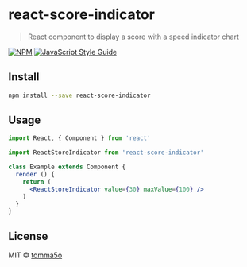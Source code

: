 # react-score-indicator

> React component to display a score with a speed indicator chart

[![NPM](https://img.shields.io/npm/v/react-score-indicator.svg)](https://www.npmjs.com/package/react-score-indicator) [![JavaScript Style Guide](https://img.shields.io/badge/code_style-standard-brightgreen.svg)](https://standardjs.com)

## Install

```bash
npm install --save react-score-indicator
```

## Usage

```jsx
import React, { Component } from 'react'

import ReactStoreIndicator from 'react-score-indicator'

class Example extends Component {
  render () {
    return (
      <ReactStoreIndicator value={30} maxValue={100} />
    )
  }
}
```

## License

MIT © [tomma5o](https://github.com/tomma5o)
